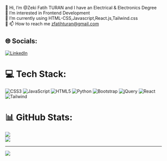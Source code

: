 👋 Hi, I’m @Zeki Fatih TURAN and I have an Electrical & Electronics Degree<br>👀 I’m interested in Frontend Development<br>🌱 I’m currently using HTML-CSS,Javascript,React.js,Tailwind.css<br>🌱 📫 How to reach me zfatihturan@gmail.com


## 🌐 Socials:
[![LinkedIn](https://img.shields.io/badge/LinkedIn-%230077B5.svg?logo=linkedin&logoColor=white)](https://www.linkedin.com/in/zeki-fatih-turan-95a66022a/) 

# 💻 Tech Stack:
![CSS3](https://img.shields.io/badge/css3-%231572B6.svg?style=for-the-badge&logo=css3&logoColor=white) ![JavaScript](https://img.shields.io/badge/javascript-%23323330.svg?style=for-the-badge&logo=javascript&logoColor=%23F7DF1E) ![HTML5](https://img.shields.io/badge/html5-%23E34F26.svg?style=for-the-badge&logo=html5&logoColor=white) ![Python](https://img.shields.io/badge/python-3670A0?style=for-the-badge&logo=python&logoColor=ffdd54) ![Bootstrap](https://img.shields.io/badge/bootstrap-%23563D7C.svg?style=for-the-badge&logo=bootstrap&logoColor=white) ![jQuery](https://img.shields.io/badge/jquery-%230769AD.svg?style=for-the-badge&logo=jquery&logoColor=white) ![React](https://img.shields.io/badge/react-%2320232a.svg?style=for-the-badge&logo=react&logoColor=%2361DAFB) ![Tailwind](https://img.shields.io/badge/tailwindcss-0F172A?style=for-the-badge&logo=tailwindcss)
# 📊 GitHub Stats:
![](https://github-readme-stats-sigma-five.vercel.app/api?username=zeckeybay&theme=gruvbox&hide_border=false&include_all_commits=true&count_private=false)<br/>
![](https://github-readme-stats-sigma-five.vercel.app/api/top-langs/?username=zeckeybay&theme=gruvbox&hide_border=false&include_all_commits=true&count_private=false&layout=compact)

---
[![](https://visitcount.itsvg.in/api?id=zeckeybay&icon=0&color=0)](https://visitcount.itsvg.in)

<!-- Proudly created with GPRM ( https://gprm.itsvg.in ) -->
